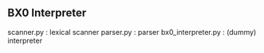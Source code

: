BX0 Interpreter
---------------

scanner.py         : lexical scanner
parser.py          : parser
bx0_interpreter.py : (dummy) interpreter

